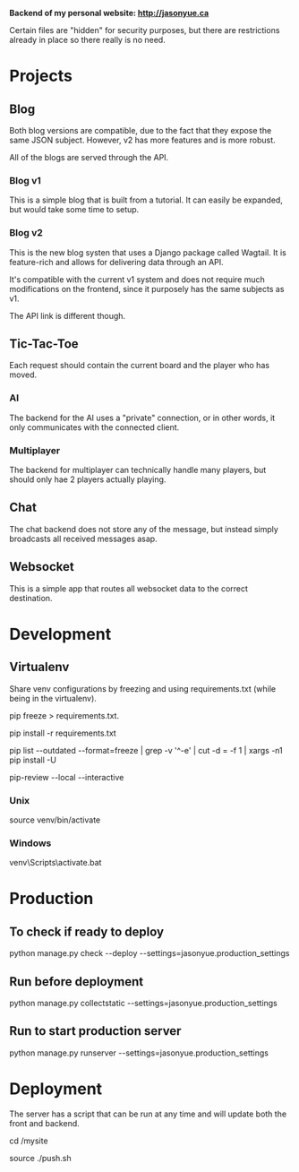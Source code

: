 **Backend of my personal website: http://jasonyue.ca**

Certain files are "hidden" for security purposes, but there are restrictions already in place so there really is no need.

# Projects

## Blog

Both blog versions are compatible, due to the fact that they expose the same JSON subject. However, v2 has more features and is more robust.

All of the blogs are served through the API.

### Blog v1

This is a simple blog that is built from a tutorial. It can easily be expanded, but would take some time to setup.

### Blog v2

This is the new blog systen that uses a Django package called Wagtail. It is feature-rich and allows for delivering data through an API.

It's compatible with the current v1 system and does not require much modifications on the frontend, since it purposely has the same subjects as v1.

The API link is different though.

## Tic-Tac-Toe

Each request should contain the current board and the player who has moved.

### AI

The backend for the AI uses a "private" connection, or in other words, it only communicates with the connected client.

### Multiplayer

The backend for multiplayer can technically handle many players, but should only hae 2 players actually playing.

## Chat

The chat backend does not store any of the message, but instead simply broadcasts all received messages asap.

## Websocket

This is a simple app that routes all websocket data to the correct destination.

# Development

## Virtualenv

Share venv configurations by freezing and using requirements.txt (while being in the virtualenv).

pip freeze > requirements.txt.

pip install -r requirements.txt

pip list --outdated --format=freeze | grep -v '^\-e' | cut -d = -f 1  | xargs -n1 pip install -U

pip-review --local --interactive

### Unix

source venv/bin/activate

### Windows

venv\Scripts\activate.bat

# Production

## To check if ready to deploy

python manage.py check --deploy --settings=jasonyue.production_settings

## Run before deployment

python manage.py collectstatic --settings=jasonyue.production_settings

## Run to start production server

python manage.py runserver --settings=jasonyue.production_settings

# Deployment

The server has a script that can be run at any time and will update both the front and backend.

cd /mysite

source ./push.sh
